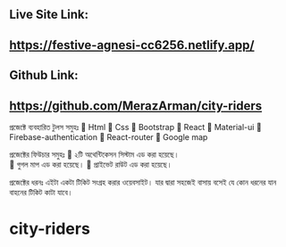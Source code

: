 


## Live Site Link:
##     https://festive-agnesi-cc6256.netlify.app/

## Github Link:
##       https://github.com/MerazArman/city-riders

প্রজেক্টে ব্যবহারিত টুলস সমুহঃ
	Html
	Css 
	Bootstrap
	React
	Material-ui
	Firebase-authentication
	React-router
	Google map




প্রজেক্টের ফিউচার সমুহঃ
	২টি অথেন্টিকেসন সিস্টাম এড করা হয়েছে।  
	গুগল মাপ এড করা হয়েছে।
	প্রাইভেট রাউট এড করা হয়েছে।


প্রজেক্টের ধরনঃ
এইটা একটা টিকিট সংগ্রহ করার ওয়েবসাইট। যার দ্বারা সহজেই বাসায় বসেই যে কোন ধরনের যান বাহনের টিকিট কাটা যাবে। 


# city-riders
